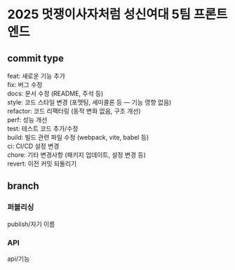 # 2025 멋쟁이사자처럼 성신여대 5팀 프론트엔드 

## commit type

feat: 새로운 기능 추가<br />
fix: 버그 수정<br />
docs: 문서 수정 (README, 주석 등)<br />
style: 코드 스타일 변경 (포맷팅, 세미콜론 등 — 기능 영향 없음)<br />
refactor: 코드 리팩터링 (동작 변화 없음, 구조 개선)<br />
perf: 성능 개선<br />
test: 테스트 코드 추가/수정<br />
build: 빌드 관련 파일 수정 (webpack, vite, babel 등)<br />
ci: CI/CD 설정 변경<br />
chore: 기타 변경사항 (패키지 업데이트, 설정 변경 등)<br />
revert: 이전 커밋 되돌리기<br />

## branch 

### 퍼블리싱

publish/자기 이름

### API

api/기능 